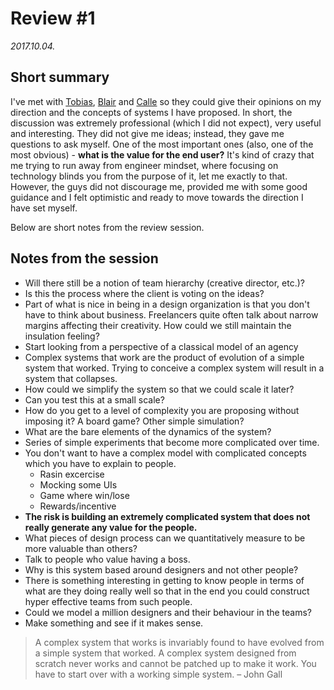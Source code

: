 # Review #1

*2017.10.04.*

## Short summary
I've met with [Tobias](https://www.linkedin.com/in/tobiastoft/), [Blair](https://www.linkedin.com/in/blair-johnsrude-43151854/) and [Calle](https://www.linkedin.com/in/nordenskjold/) so they could give their opinions on my direction and the concepts of systems I have proposed. In short, the discussion was extremely professional (which I did not expect), very useful and interesting. They did not give me ideas; instead, they gave me questions to ask myself. One of the most important ones (also, one of the most obvious) - **what is the value for the end user?** It's kind of crazy that me trying to run away from engineer mindset, where focusing on technology blinds you from the purpose of it, let me exactly to that. However, the guys did not discourage me, provided me with some good guidance and I felt optimistic and ready to move towards the direction I have set myself.

Below are short notes from the review session.

## Notes from the session
- Will there still be a notion of team hierarchy (creative director, etc.)?
- Is this the process where the client is voting on the ideas?
- Part of what is nice in being in a design organization is that you don't have to think about business. Freelancers quite often talk about narrow margins affecting their creativity. How could we still maintain the insulation feeling?
- Start looking from a perspective of a classical model of an agency
- Complex systems that work are the product of evolution of a simple system that worked. Trying to conceive a complex system will result in a system that collapses.
- How could we simplify the system so that we could scale it later?
- Can you test this at a small scale?
- How do you get to a level of complexity you are proposing without imposing it? A board game? Other simple simulation? 
- What are the bare elements of the dynamics of the system?
- Series of simple experiments that become more complicated over time.
- You don't want to have a complex model with complicated concepts which you have to explain to people.
	- Rasin excercise
	- Mocking some UIs
	- Game where win/lose
	- Rewards/incentive 
- **The risk is building an extremely complicated system that does not really generate any value for the people.**
- What pieces of design process can we quantitatively measure to be more valuable than others?
- Talk to people who value having a boss.
- Why is this system based around designers and not other people?
- There is something interesting in getting to know people in terms of what are they doing really well so that in the end you could construct hyper effective teams from such people.
- Could we model a million designers and their behaviour in the teams?
- Make something and see if it makes sense.

> A complex system that works is invariably found to have evolved from a simple system that worked. A complex system designed from scratch never works and cannot be patched up to make it work. You have to start over with a working simple system. – John Gall
